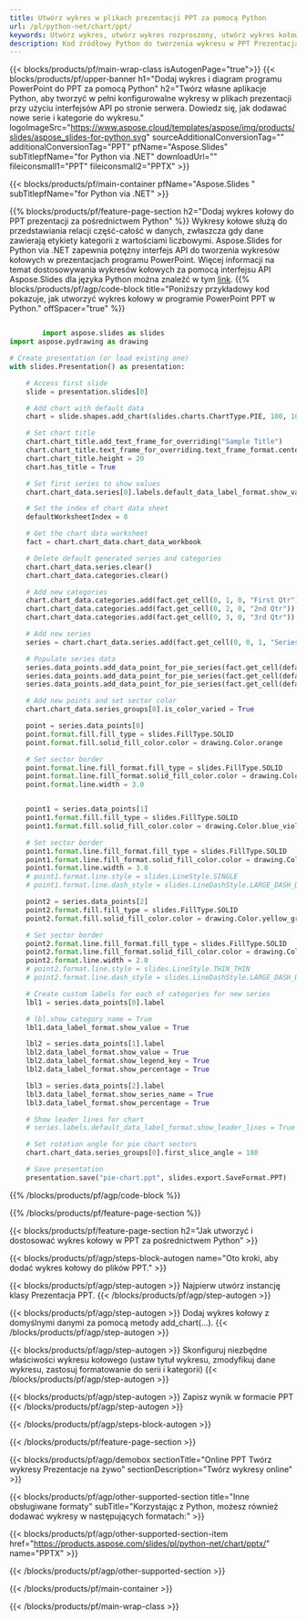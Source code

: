 ```yaml
---
title: Utwórz wykres w plikach prezentacji PPT za pomocą Python
url: /pl/python-net/chart/ppt/
keywords: Utwórz wykres, utwórz wykres rozproszony, utwórz wykres kołowy, utwórz wykres mapy drzewa, utwórz wykres giełdowy, utwórz wykres pudełkowy i wąsowy, utwórz wykres histogramowy, utwórz wykres lejkowy, wykres sunburst, wykres wielokategorii, prezentacja PowerPoint, Python
description: Kod źródłowy Python do tworzenia wykresu w PPT Prezentacja.
---
```


{{< blocks/products/pf/main-wrap-class isAutogenPage="true">}}
{{< blocks/products/pf/upper-banner h1="Dodaj wykres i diagram programu PowerPoint do PPT za pomocą Python" h2="Twórz własne aplikacje Python, aby tworzyć w pełni konfigurowalne wykresy w plikach prezentacji przy użyciu interfejsów API po stronie serwera. Dowiedz się, jak dodawać nowe serie i kategorie do wykresu." logoImageSrc="https://www.aspose.cloud/templates/aspose/img/products/slides/aspose_slides-for-python.svg" sourceAdditionalConversionTag="" additionalConversionTag="PPT" pfName="Aspose.Slides" subTitlepfName="for Python via .NET" downloadUrl="" fileiconsmall1="PPT" fileiconsmall2="PPTX" >}}

{{< blocks/products/pf/main-container pfName="Aspose.Slides " subTitlepfName="for Python via .NET" >}}

{{% blocks/products/pf/feature-page-section  h2="Dodaj wykres kołowy do PPT prezentacji za pośrednictwem Python" %}}
Wykresy kołowe służą do przedstawiania relacji część-całość w danych, zwłaszcza gdy dane zawierają etykiety kategorii z wartościami liczbowymi. Aspose.Slides for Python via .NET zapewnia potężny interfejs API do tworzenia wykresów kołowych w prezentacjach programu PowerPoint. Więcej informacji na temat dostosowywania wykresów kołowych za pomocą interfejsu API Aspose.Slides dla języka Python można znaleźć w tym [link](https://docs.aspose.com/slides/python-net/pie-chart/).
{{% blocks/products/pf/agp/code-block title="Poniższy przykładowy kod pokazuje, jak utworzyć wykres kołowy w programie PowerPoint PPT w Python." offSpacer="true" %}}

```py

        import aspose.slides as slides
import aspose.pydrawing as drawing

# Create presentation (or load existing one) 
with slides.Presentation() as presentation:

    # Access first slide
    slide = presentation.slides[0]

    # Add chart with default data
    chart = slide.shapes.add_chart(slides.charts.ChartType.PIE, 100, 100, 400, 400)

    # Set chart title
    chart.chart_title.add_text_frame_for_overriding("Sample Title")
    chart.chart_title.text_frame_for_overriding.text_frame_format.center_text = slides.NullableBool(True)
    chart.chart_title.height = 20
    chart.has_title = True

    # Set first series to show values
    chart.chart_data.series[0].labels.default_data_label_format.show_value = True

    # Set the index of chart data sheet
    defaultWorksheetIndex = 0

    # Get the chart data worksheet
    fact = chart.chart_data.chart_data_workbook

    # Delete default generated series and categories
    chart.chart_data.series.clear()
    chart.chart_data.categories.clear()

    # Add new categories
    chart.chart_data.categories.add(fact.get_cell(0, 1, 0, "First Qtr"))
    chart.chart_data.categories.add(fact.get_cell(0, 2, 0, "2nd Qtr"))
    chart.chart_data.categories.add(fact.get_cell(0, 3, 0, "3rd Qtr"))

    # Add new series
    series = chart.chart_data.series.add(fact.get_cell(0, 0, 1, "Series 1"), chart.type)

    # Populate series data
    series.data_points.add_data_point_for_pie_series(fact.get_cell(defaultWorksheetIndex, 1, 1, 20))
    series.data_points.add_data_point_for_pie_series(fact.get_cell(defaultWorksheetIndex, 2, 1, 50))
    series.data_points.add_data_point_for_pie_series(fact.get_cell(defaultWorksheetIndex, 3, 1, 30))

    # Add new points and set sector color
    chart.chart_data.series_groups[0].is_color_varied = True

    point = series.data_points[0]
    point.format.fill.fill_type = slides.FillType.SOLID
    point.format.fill.solid_fill_color.color = drawing.Color.orange

    # Set sector border
    point.format.line.fill_format.fill_type = slides.FillType.SOLID
    point.format.line.fill_format.solid_fill_color.color = drawing.Color.gray
    point.format.line.width = 3.0


    point1 = series.data_points[1]
    point1.format.fill.fill_type = slides.FillType.SOLID
    point1.format.fill.solid_fill_color.color = drawing.Color.blue_violet

    # Set sector border
    point1.format.line.fill_format.fill_type = slides.FillType.SOLID
    point1.format.line.fill_format.solid_fill_color.color = drawing.Color.blue
    point1.format.line.width = 3.0
    # point1.format.line.style = slides.LineStyle.SINGLE
    # point1.format.line.dash_style = slides.LineDashStyle.LARGE_DASH_DOT

    point2 = series.data_points[2]
    point2.format.fill.fill_type = slides.FillType.SOLID
    point2.format.fill.solid_fill_color.color = drawing.Color.yellow_green

    # Set sector border
    point2.format.line.fill_format.fill_type = slides.FillType.SOLID
    point2.format.line.fill_format.solid_fill_color.color = drawing.Color.red
    point2.format.line.width = 2.0
    # point2.format.line.style = slides.LineStyle.THIN_THIN
    # point2.format.line.dash_style = slides.LineDashStyle.LARGE_DASH_DOT_DOT

    # Create custom labels for each of categories for new series
    lbl1 = series.data_points[0].label

    # lbl.show_category_name = True
    lbl1.data_label_format.show_value = True

    lbl2 = series.data_points[1].label
    lbl2.data_label_format.show_value = True
    lbl2.data_label_format.show_legend_key = True
    lbl2.data_label_format.show_percentage = True

    lbl3 = series.data_points[2].label
    lbl3.data_label_format.show_series_name = True
    lbl3.data_label_format.show_percentage = True

    # Show leader lines for chart
    # series.labels.default_data_label_format.show_leader_lines = True

    # Set rotation angle for pie chart sectors
    chart.chart_data.series_groups[0].first_slice_angle = 180

    # Save presentation
    presentation.save("pie-chart.ppt", slides.export.SaveFormat.PPT)

```

{{% /blocks/products/pf/agp/code-block %}}

{{% /blocks/products/pf/feature-page-section %}}

{{< blocks/products/pf/feature-page-section  h2="Jak utworzyć i dostosować wykres kołowy w PPT za pośrednictwem Python" >}}

{{< blocks/products/pf/agp/steps-block-autogen name="Oto kroki, aby dodać wykres kołowy do plików PPT." >}}

{{< blocks/products/pf/agp/step-autogen >}}
Najpierw utwórz instancję klasy Prezentacja PPT.
{{< /blocks/products/pf/agp/step-autogen >}}

{{< blocks/products/pf/agp/step-autogen >}}
Dodaj wykres kołowy z domyślnymi danymi za pomocą metody add_chart(...).
{{< /blocks/products/pf/agp/step-autogen >}}

{{< blocks/products/pf/agp/step-autogen >}}
Skonfiguruj niezbędne właściwości wykresu kołowego (ustaw tytuł wykresu, zmodyfikuj dane wykresu, zastosuj formatowanie do serii i kategorii)
{{< /blocks/products/pf/agp/step-autogen >}}

{{< blocks/products/pf/agp/step-autogen >}}
Zapisz wynik w formacie PPT
{{< /blocks/products/pf/agp/step-autogen >}}

{{< /blocks/products/pf/agp/steps-block-autogen >}}

{{< /blocks/products/pf/feature-page-section >}}

{{< blocks/products/pf/agp/demobox sectionTitle="Online PPT Twórz wykresy Prezentacje na żywo" sectionDescription="Twórz wykresy online" >}}

{{< blocks/products/pf/agp/other-supported-section title="Inne obsługiwane formaty" subTitle="Korzystając z Python, możesz również dodawać wykresy w następujących formatach:" >}}

{{< blocks/products/pf/agp/other-supported-section-item href="https://products.aspose.com/slides/pl/python-net/chart/pptx/" name="PPTX" >}}


{{< /blocks/products/pf/agp/other-supported-section >}}

{{< /blocks/products/pf/main-container >}}
    
{{< /blocks/products/pf/main-wrap-class >}}